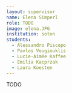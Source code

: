 ```yaml
---
layout: supervisor
name: Elena Simperl
role: TODO
image: elena.JPG
institution: soton
students:
  - Alessandro Piscopo
  - Pavlos Vougiouklis
  - Lucie-Aimée Kaffee
  - Emilia Kacprzak
  - Laura Koesten
---
```

TODO
